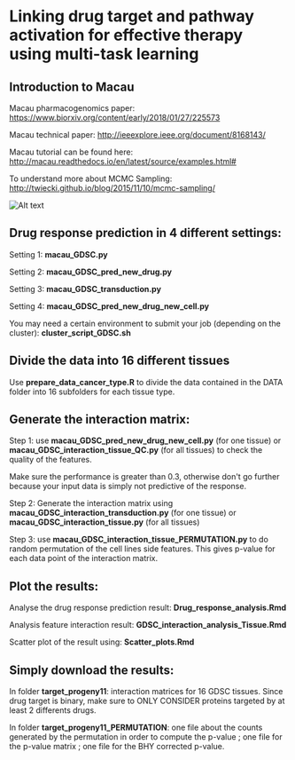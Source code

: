 # Linking drug target and pathway activation for effective therapy using multi-task learning

## Introduction to Macau

Macau pharmacogenomics paper: https://www.biorxiv.org/content/early/2018/01/27/225573

Macau technical paper: http://ieeexplore.ieee.org/document/8168143/

Macau tutorial can be found here: http://macau.readthedocs.io/en/latest/source/examples.html#

To understand more about MCMC Sampling: http://twiecki.github.io/blog/2015/11/10/mcmc-sampling/

![Alt text](https://github.com/Katan5555/Macau_project_1/blob/master/image/Figure_1.png)

## Drug response prediction in 4 different settings: 

Setting 1: **macau_GDSC.py**

Setting 2: **macau_GDSC_pred_new_drug.py**

Setting 3: **macau_GDSC_transduction.py**

Setting 4: **macau_GDSC_pred_new_drug_new_cell.py**

You may need a certain environment to submit your job (depending on the cluster): **cluster_script_GDSC.sh**

## Divide the data into 16 different tissues 

Use **prepare_data_cancer_type.R** to divide the data contained in the DATA folder into 16 subfolders for each tissue type. 


## Generate the interaction matrix: 

Step 1: use **macau_GDSC_pred_new_drug_new_cell.py** (for one tissue) or **macau_GDSC_interaction_tissue_QC.py** (for all tissues) to check the quality of the features. 

Make sure the performance is greater than 0.3, otherwise don't go further because your input data is simply not predictive of the response.

Step 2: Generate the interaction matrix using **macau_GDSC_interaction_transduction.py** (for one tissue) or **macau_GDSC_interaction_tissue.py** (for all tissues)

Step 3: use **macau_GDSC_interaction_tissue_PERMUTATION.py** to do random permutation of the cell lines side features. This gives p-value for each data point of the interaction matrix.

## Plot the results:

Analyse the drug response prediction result: **Drug_response_analysis.Rmd**

Analysis feature interaction result: **GDSC_interaction_analysis_Tissue.Rmd**

Scatter plot of the result using: **Scatter_plots.Rmd**

## Simply download the results:

In folder **target_progeny11**: interaction matrices for 16 GDSC tissues. Since drug target is binary, make sure to ONLY CONSIDER proteins targeted by at least 2 differents drugs. 

In folder **target_progeny11_PERMUTATION**: one file about the counts generated by the permutation in order to compute the p-value ; one file for the p-value matrix ; one file for the BHY corrected p-value. 

